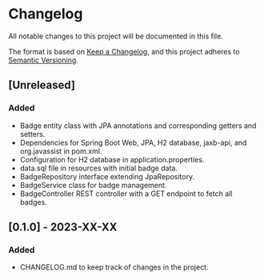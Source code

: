 # Changelog
All notable changes to this project will be documented in this file.

The format is based on [Keep a Changelog](https://keepachangelog.com/en/1.0.0/),
and this project adheres to [Semantic Versioning](https://semver.org/spec/v2.0.0.html).

## [Unreleased]

### Added
- Badge entity class with JPA annotations and corresponding getters and setters.
- Dependencies for Spring Boot Web, JPA, H2 database, jaxb-api, and org.javassist in pom.xml.
- Configuration for H2 database in application.properties.
- data.sql file in resources with initial badge data.
- BadgeRepository interface extending JpaRepository.
- BadgeService class for badge management.
- BadgeController REST controller with a GET endpoint to fetch all badges.

## [0.1.0] - 2023-XX-XX

### Added
- CHANGELOG.md to keep track of changes in the project.
